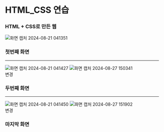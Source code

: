# HTML_CSS 연습

### HTML + CSS로 만든 웹

![화면 캡처 2024-08-21 041351](https://github.com/user-attachments/assets/78c78d28-2ec4-4401-a086-dce8dcd8b033) 
### 첫번째 화면
---
![화면 캡처 2024-08-21 041427](https://github.com/user-attachments/assets/878cd798-0c0a-465e-aabc-ea9e483cdd98)
![화면 캡처 2024-08-27 150341](https://github.com/user-attachments/assets/0107177e-5f04-4661-8e7d-c7de0f7bbc8b) <br> 변경
### 두번째 화면
---
![화면 캡처 2024-08-21 041450](https://github.com/user-attachments/assets/b07e6e21-38ab-4dfe-9fb0-97ecfeaf73ab)
![화면 캡처 2024-08-27 151902](https://github.com/user-attachments/assets/10921ba8-d878-4553-bb8a-318ae04b03db) <br> 변경
### 마지막 화면
